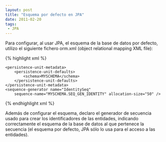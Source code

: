 ```yaml
---
layout: post
title: "Esquema por defecto en JPA"
date: 2011-02-20
tags:
 - JPA
---
```


Para configurar, al usar JPA, el esquema de la base de datos por defecto, utilizo el siguiente fichero orm.xml (object relational mapping XML file):

{% highlight xml %}
<entity-mappings xmlns="http://java.sun.com/xml/ns/persistence/orm"
		xmlns:xsi="http://www.w3.org/2001/XMLSchema-instance"
		xsi:schemaLocation="http://java.sun.com/xml/ns/persistence/orm
			http://java.sun.com/xml/ns/persistence/orm_1_0.xsd"
		version="1.0">

	<persistence-unit-metadata>
		<persistence-unit-defaults>
			<schema>MYSCHEMA</schema>
		</persistence-unit-defaults>
	</persistence-unit-metadata>
	<sequence-generator name="IdentitySeq"
		sequence-name="MYSCHEMA.SEQ_GEN_IDENTITY" allocation-size="50" />
</entity-mappings>
{% endhighlight xml %}

Además de configurar el esquema, declaro el generador de secuencia usado para crear los identificadores de las entidades, indicando correctamente el esquema de la base de datos al que pertenece la secuencia (el esquema por defecto, JPA sólo lo usa para el acceso a las entidades).

